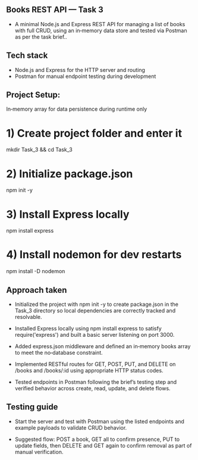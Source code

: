 
## Books REST API — Task 3
- A minimal Node.js and Express REST API for managing a list of books with full CRUD, using an in‑memory data store and tested via Postman as per the task brief..

## Tech stack
- Node.js and Express for the HTTP server and routing
- Postman for manual endpoint testing during development

## Project Setup:
In‑memory array for data persistence during runtime only
# 1) Create project folder and enter it
mkdir Task_3 && cd Task_3  

# 2) Initialize package.json
npm init -y  

# 3) Install Express locally
npm install express  

# 4) Install nodemon for dev restarts
npm install -D nodemon  


## Approach taken
- Initialized the project with npm init -y to create package.json in the Task_3 directory so local dependencies are correctly tracked and resolvable.

- Installed Express locally using npm install express to satisfy require('express') and built a basic server listening on port 3000.

- Added express.json middleware and defined an in‑memory books array to meet the no‑database constraint.

- Implemented RESTful routes for GET, POST, PUT, and DELETE on /books and /books/:id using appropriate HTTP status codes.

- Tested endpoints in Postman following the brief’s testing step and verified behavior across create, read, update, and delete flows.

## Testing guide
- Start the server and test with Postman using the listed endpoints and example payloads to validate CRUD behavior.

- Suggested flow: POST a book, GET all to confirm presence, PUT to update fields, then DELETE and GET again to confirm removal as part of manual verification.

